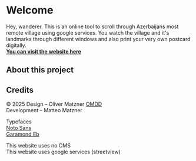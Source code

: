 # Welcome

Hey, wanderer. This is an online tool to scroll through Azerbaijans most remote village using google services. You watch the village and it's landmarks through different windows and also print your very own postcard digitally.  
**[You can visit the website here](https://khinaligremote.olivermatzner.com/)**

## About this project


## Credits
© 2025
Design – Oliver Matzner [OMDD](https://olivermatzner.com)  
Development – Matteo Matzner

Typefaces  
[Noto Sans](https://fonts.google.com/noto/specimen/Noto+Sans)  
[Garamond Eb](https://fonts.google.com/specimen/EB+Garamond)

This website uses no CMS  
This website uses google services (streetview)
